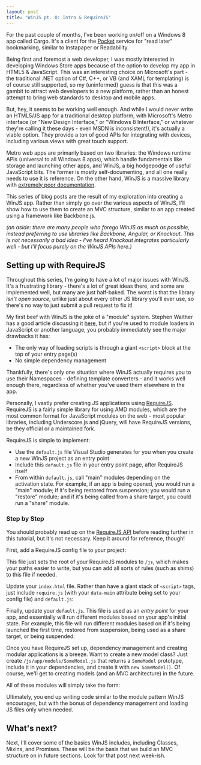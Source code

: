 ```yaml
---
layout: post
title: "WinJS pt. 0: Intro & RequireJS"
---
```


For the past couple of months, I've been working on/off on a Windows 8 app called Cargo. It's a client for the [Pocket](http://getpocket.com) service for "read later" bookmarking, similar to Instapaper or Readability.

Being first and foremost a web developer, I was mostly interested in developing Windows Store apps because of the option to develop my app in HTML5 & JavaScript. This was an interesting choice on Microsoft's part -  the traditional .NET option of C#, C++, or VB (and XAML for templating) is of course still supported, so my (uninformed) guess is that this was a gambit to attract web developers to a new platform, rather than an honest attempt to bring web standards to desktop and mobile apps.

But, hey, it seems to be working well enough. And while I would never write an HTML5/JS app for a traditional desktop platform, with Microsoft's Metro interface (or "New Design Interface," or "Windows 8 Interface," or whatever they're calling it these days - even MSDN is inconsistent!), it's actually a viable option. They provide a ton of good APIs for integrating with devices, including various views with great touch support. 

Metro web apps are primarily based on two libraries: the Windows runtime APIs (universal to all Windows 8 apps), which handle fundamentals like storage and launching other apps, and WinJS, a big hodgepodge of useful JavaScript bits. The former is mostly self-documenting, and all one really needs to use it is reference. On the other hand, WinJS is a massive library with [extremely poor documentation](https://twitter.com/thomasABoyt/status/264639956226555904).

This series of blog posts are the result of my exploration into creating a WinJS app. Rather than simply go over the various aspects of WinJS, I'll show how to use them to create an MVC structure, similar to an app created using a framework like Backbone.js.

*(an aside: there are many people who forego WinJS as much as possible, instead preferring to use libraries like Backbone, Angular, or Knockout. This is not necessarily a bad idea - I've heard Knockout integrates particularly well - but I'll focus purely on the WinJS APIs here.)*

## Setting up with RequireJS

Throughout this series, I'm going to have a lot of major issues with WinJS. It's a frustrating library - there's a lot of great ideas there, and some are implemented well, but many are just half-baked. The worst is that the library *isn't open source*, unlike just about every other JS library you'll ever use, so there's no way to just submit a pull request to fix it!

My first beef with WinJS is the joke of a "module" system. Stephen Walther has a good article discussing it [here](http://stephenwalther.com/archive/2012/02/22/metro-namespaces-and-modules.aspx), but if you're used to module loaders in JavaScript or another language, you probably immediately see the major drawbacks it has: 

* The only way of loading scripts is through a giant `<script>` block at the top of your entry page(s)
* No simple dependency management

Thankfully, there's only one situation where WinJS actually requires you to use their Namespaces - defining template converters - and it works well enough there, regardless of whether you've used them elsewhere in the app. 

Personally, I vastly prefer creating JS applications using [RequireJS](http://requirejs.org/). RequireJS is a fairly simple library for using AMD modules, which are the most common format for JavaScript modules on the web - most popular libraries, including Underscore.js and jQuery, will have RequireJS versions, be they official or a maintained fork.

RequireJS is simple to implement:

* Use the `default.js` file Visual Studio generates for you when you create a new WinJS project as an entry point
* Include this `default.js` file in your entry point page, after RequireJS itself
* From within `default.js`, call "main" modules depending on the activation state. For example, if an app is being opened, you would run a "main" module; if it's being restored from suspension; you would run a "restore" module; and if it's being called from a share target, you could run a "share" module.

### Step by Step

You should probably read up on the [RequireJS API](http://requirejs.org/docs/api.html) before reading further in this tutorial, but it's not necessary. Keep it around for reference, though!

First, add a RequireJS config file to your project:

<script src="https://gist.github.com/4009717.js?file=require-config.js"> </script>

This file just sets the root of your RequireJS modules to `/js`, which makes your paths easier to write, but you can add all sorts of rules (such as shims) to this file if needed.

Update your `index.html` file. Rather than have a giant stack of `<script>` tags, just include `require.js` (with your `data-main` attribute being set to your config file) and `default.js`:

<script src="https://gist.github.com/4009717.js?file=index.html"> </script>

Finally, update your `default.js`. This file is used as an *entry point* for your app, and essentially will run different modules based on your app's initial state. For example, this file will run different modules based on if it's being launched the first time, restored from suspension, being used as a share target, or being suspended:

<script src="https://gist.github.com/4009717.js?file=default.js"> </script>

Once you have RequireJS set up, dependency management and creating modular applications is a breeze. Want to create a new model class? Just create `/js/app/models/SomeModel.js` that returns a `SomeModel` prototype, include it in your dependencies, and create it with `new SomeModel()`. Of course, we'll get to creating models (and an MVC architecture) in the future.

All of these modules will simply take the form:

<script src="https://gist.github.com/4009717.js?file=requirejs_example.js"> </script>

Ultimately, you end up writing code similar to the module pattern WinJS encourages, but with the bonus of dependency management and loading JS files only when needed.

## What's next?

Next, I'll cover some of the basics WinJS includes, including Classes, Mixins, and Promises. These will be the basis that we build an MVC structure on in future sections. Look for that post next week-ish.
